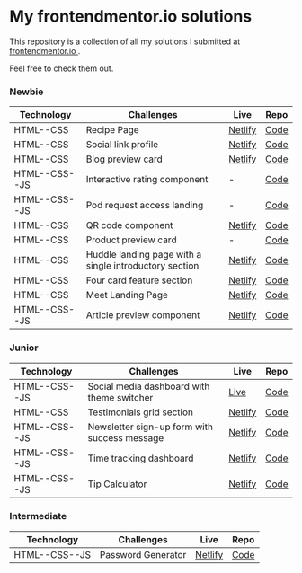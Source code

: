 # My frontendmentor.io solutions

This repository is a collection of all my solutions I submitted at [frontendmentor.io ](https://www.frontendmentor.io/).

Feel free to check them out.

### Newbie

| Technology    | Challenges                                             | Live                                                                                    | Repo                                                                                           |
| ------------- | ------------------------------------------------------ | --------------------------------------------------------------------------------------- | ---------------------------------------------------------------------------------------------- |
| HTML--CSS     | Recipe Page                                            | [Netlify](https://superb-hamster-01d434.netlify.app/)                                   | [Code](https://github.com/mirkozlatunic/frontendmentor.io/tree/main/recipe-page)               |
| HTML--CSS     | Social link profile                                    | [Netlify](https://sensational-gecko-d76a8c.netlify.app/)                                | [Code](https://github.com/mirkozlatunic/frontendmentor.io/tree/main/social-link-profile)       |
| HTML--CSS     | Blog preview card                                      | [Netlify](https://enchanting-heliotrope-b77eb6.netlify.app/)                            | [Code](https://github.com/mirkozlatunic/frontendmentor.io/tree/main/blog-preview-card)         |
| HTML--CSS--JS | Interactive rating component                           | -                                                                                       | [Code](https://github.com/mirkozlatunic/frontendmentor.io/tree/main/rating-component)          |
| HTML--CSS--JS | Pod request access landing                             | -                                                                                       | [Code](https://github.com/mirkozlatunic/frontendmentor.io/tree/main/podcast-page)              |
| HTML--CSS     | QR code component                                      | [Netlify](https://celebrated-sprite-781c92.netlify.app/)                                | [Code](https://github.com/mirkozlatunic/frontendmentor.io/tree/main/qr-component)              |
| HTML--CSS     | Product preview card                                   | -                                                                                       | [Code](https://github.com/mirkozlatunic/frontendmentor.io/tree/main/preview-card)              |
| HTML--CSS     | Huddle landing page with a single introductory section | [Netlify](https://huddle-landing-page-with-single-introductory-section-mp.netlify.app/) | [Code](https://git.io/Js24J)                                                                   |
| HTML--CSS     | Four card feature section                              | [Netlify](https://melodious-shortbread-4197b8.netlify.app/)                             | [Code](https://github.com/mirkozlatunic/frontendmentor.io/tree/main/four-card-page)            |
| HTML--CSS     | Meet Landing Page                                      | [Netlify](https://peppy-duckanoo-d0efc8.netlify.app/)                                   | [Code](https://github.com/mirkozlatunic/frontendmentor.io/tree/main/meet-landing-page)         |
| HTML--CSS--JS | Article preview component                              | [Netlify](https://zesty-centaur-a5cbad.netlify.app/)                                    | [Code](https://github.com/mirkozlatunic/frontendmentor.io/tree/main/article-preview-component) |

### Junior

| Technology    | Challenges                                   | Live                                                      | Repo                                                                                    |
| ------------- | -------------------------------------------- | --------------------------------------------------------- | --------------------------------------------------------------------------------------- |
| HTML--CSS--JS | Social media dashboard with theme switcher   | [Live](https://loopstudios-landing-page-mp.netlify.app/)  | [Code](https://github.com/mirkozlatunic/frontendmentor.io/tree/main/social-dash-app)    |
| HTML--CSS     | Testimonials grid section                    | [Netlify](https://delightful-meerkat-fe8ceb.netlify.app/) | [Code](https://github.com/mirkozlatunic/frontendmentor.io/tree/main/testimonial-grid)   |
| HTML--CSS--JS | Newsletter sign-up form with success message | [Netlify](https://marvelous-piroshki-53329f.netlify.app/) | [Code](https://github.com/mirkozlatunic/frontendmentor.io/tree/main/newsletter-signup)  |
| HTML--CSS--JS | Time tracking dashboard                      | [Netlify](https://stellular-crepe-900555.netlify.app/)    | [Code](https://github.com/mirkozlatunic/frontendmentor.io/tree/main/tracking-dashboard) |
| HTML--CSS--JS | Tip Calculator                               | [Netlify](https://resilient-faun-14b7f1.netlify.app/)     | [Code](https://github.com/mirkozlatunic/frontendmentor.io/tree/main/tip-calculator)     |

### Intermediate

| Technology    | Challenges         | Live                                                  | Repo                                                                                    |
| ------------- | ------------------ | ----------------------------------------------------- | --------------------------------------------------------------------------------------- |
| HTML--CSS--JS | Password Generator | [Netlify](https://chic-bublanina-08cf31.netlify.app/) | [Code](https://github.com/mirkozlatunic/frontendmentor.io/tree/main/password-generator) |
